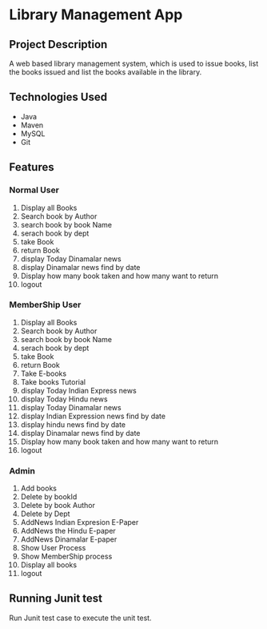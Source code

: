 # Library Management App
## Project Description
A web based library management system, which is used to issue books, list the books issued and list the books available in the library.
## Technologies Used
- Java 
- Maven
- MySQL
- Git
## Features
### Normal User
1. Display all Books
2. Search book by Author
3. search book by book Name
4. serach book by dept
5. take Book
6. return Book
7. display Today Dinamalar news
8. display Dinamalar news find by date
9. Display how many book taken and how many want to return
10. logout
### MemberShip User
1. Display all Books
2. Search book by Author
3. search book by book Name
4. serach book by dept
5. take Book
6. return Book
7. Take E-books
8. Take books Tutorial
9. display Today Indian Express news
10. display Today Hindu news
11. display Today Dinamalar news
12. display Indian Expression news find by date
13. display hindu news find by date
14. display Dinamalar news find by date
15. Display how many book taken and how many want to return
16. logout
### Admin
1. Add books
2. Delete by bookId
3. Delete by book Author
4. Delete by Dept
5. AddNews Indian Expresion E-Paper
6. AddNews the Hindu E-paper
7. AddNews Dinamalar E-paper
8. Show User Process
9. Show MemberShip process
10. Display all books
11. logout
## Running Junit test
Run Junit test case to execute the unit test.


